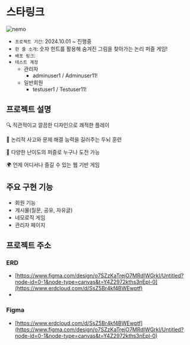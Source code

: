 # 스타링크
![nemo](https://github.com/user-attachments/assets/11de6ca9-441a-4ced-8178-5d37d48e473d)
- `프로젝트 기간`: 2024.10.01 ~ 진행중
- `한 줄 소개`: 숫자 힌트를 활용해 숨겨진 그림을 찾아가는 논리 퍼즐 게임!
- `배포 링크`: 
- `테스트 계정`
  - 관리자
    - adminuser1 / Adminuser11!
  - 일반회원
    - testuser1 / Testuser11!

## 프로젝트 설명
🔍 직관적이고 깔끔한 디자인으로 쾌적한 플레이

🧠 논리적 사고와 문제 해결 능력을 길러주는 두뇌 훈련

🎨 다양한 난이도의 퍼즐로 누구나 도전 가능

🌍 언제 어디서나 즐길 수 있는 웹 기반 게임


## 주요 구현 기능
- 회원 기능
- 게시물(질문, 공유, 자유글)
- 네모로직 게임
- 관리자 페이지

## 프로젝트 주소
### ERD
- [https://www.figma.com/design/o7SZzKaTrejO7MRdIWGrkl/Untitled?node-id=0-1&node-type=canvas&t=Y4Z2972kths3nEpl-0](https://www.erdcloud.com/d/SsZ5Br4kf4BWEwptf)
- 
### Figma
- [https://www.erdcloud.com/d/SsZ5Br4kf4BWEwptf](https://www.figma.com/design/o7SZzKaTrejO7MRdIWGrkl/Untitled?node-id=0-1&node-type=canvas&t=Y4Z2972kths3nEpl-0)
